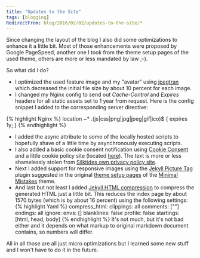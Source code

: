 ```yaml
---
title: "Updates to the Site"
tags: [blogging]
RedirectFrom: blog/2016/02/02/updates-to-the-site/*
---
```


Since changing the layout of the blog I also did some optimizations to enhance it a little bit. Most of those enhancements were proposed by Google PageSpeed, another one I took from the theme setup pages of the used theme, others are more or less mandated by law ;-).

So what did I do?

* I optimized the used feature image and my "avatar" using [jpegtran](http://jpegclub.org/) which decreased the initial file size by about 10 percent for each image.
* I changed my Nginx config to send out _Cache-Control_ and _Expires_ headers for all static assets set to 1 year from request. Here is the config snippet I added to the corresponding server directive:

{% highlight Nginx %}
location ~\* \.(js|css|png|jpg|jpeg|gif|ico)$ {
expires 1y;
}
{% endhighlight %}

* I added the async attribute to some of the locally hosted scripts to hopefully shave of a little time by asynchronously executing scripts.
* I also added a basic cookie consent notification using [Cookie Consent](https://silktide.com/tools/cookie-consent/) and a little cookie policy site (located [here](/cookiepolicy/)). The text is more or less shamelessly stolen from [Silktides own privacy policy site](https://silktide.com/privacy-policy/).
* Next I added support for responsive images using the [Jekyll Picture Tag](https://github.com/robwierzbowski/jekyll-picture-tag) plugin suggested in the original [theme setup pages](https://mmistakes.github.io/minimal-mistakes/theme-setup/) of the [Minimal Mistakes](https://mmistakes.github.io/minimal-mistakes/) theme.
* And last but not least I added [Jekyll HTML compression](https://github.com/penibelst/jekyll-compress-html) to compress the generated HTML just a little bit. This reduces the index page by about 1570 bytes (which is by about 16 percent) using the following settings:
  {% highlight Yaml %}
  compress_html:
  clippings: all
  comments: ["<!-- ", " -->"]
  endings: all
  ignore:
  envs: []
  blanklines: false
  profile: false
  startings: [html, head, body]
  {% endhighlight %}
  It's not much, but it's not bad either and it depends on what markup to original markdown document contains, so numbers will differ.

All in all those are all just micro optimizations but I learned some new stuff and I won't have to do it in the future.
